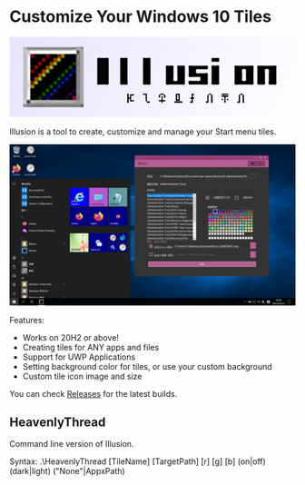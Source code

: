 Customize Your Windows 10 Tiles
==================
![Illusion Logo](./logo.png)

Illusion is a tool to create, customize and manage your Start menu tiles.

![LTSC Illusion Screenshot](./W10ltsc.png)

Features:

* Works on 20H2 or above!
* Creating tiles for ANY apps and files
* Support for UWP Applications
* Setting background color for tiles, or use your custom background
* Custom tile icon image and size

You can check [Releases](https://github.com/rHanbowChic/Illusion2/releases) for the latest builds.


HeavenlyThread
------------

Command line version of Illusion.

Syntax: .\HeavenlyThread \[TileName\] \[TargetPath\] \[r\] \[g\] \[b\] (on|off) (dark|light) ("None"|AppxPath) <CustomPicturePath>


